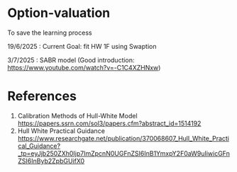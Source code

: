 # Option-valuation

To save the learning process

19/6/2025 : Current Goal: fit HW 1F using Swaption

3/7/2025 : SABR model
(Good introduction: https://www.youtube.com/watch?v=-C1C4XZHNxw)


# References 
1. Calibration Methods of Hull-White Model https://papers.ssrn.com/sol3/papers.cfm?abstract_id=1514192
2. Hull White Practical Guidance https://www.researchgate.net/publication/370068607_Hull_White_Practical_Guidance?_tp=eyJjb250ZXh0Ijp7ImZpcnN0UGFnZSI6InB1YmxpY2F0aW9uIiwicGFnZSI6InByb2ZpbGUifX0
